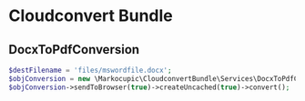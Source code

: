 # Cloudconvert Bundle

## DocxToPdfConversion

```php
$destFilename = 'files/mswordfile.docx';
$objConversion = new \Markocupic\CloudconvertBundle\Services\DocxToPdfConversion($destFilename, \Contao\Config::get('cloudconvertApiKey'));
$objConversion->sendToBrowser(true)->createUncached(true)->convert();

```


